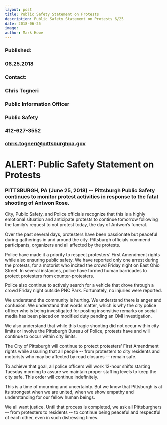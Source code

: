 ```yaml
---
layout: post
title: Public Safety Statement on Protests
description: Public Safety Statement on Protests 6/25
date: 2018-06-25
image: 
author: Mark Howe
---
```


### Published:
### 06.25.2018
### Contact:
### Chris Togneri
### Public Information Officer
### Public Safety
### 412-627-3552
### chris.togneri@pittsburghpa.gov	
# ALERT: Public Safety Statement on Protests
### PITTSBURGH, PA (June 25, 2018) -- Pittsburgh Public Safety continues to monitor protest activities in response to the fatal shooting of Antwon Rose.

City, Public Safety, and Police officials recognize that this is a highly emotional situation and anticipate protests to continue tomorrow following the family’s request to not protest today, the day of Antwon’s funeral.

Over the past several days, protesters have been passionate but peaceful during gatherings in and around the city. Pittsburgh officials commend participants, organizers and all affected by the protests.

Police have made it a priority to respect protesters’ First Amendment rights while also ensuring public safety. We have reported only one arrest during the protests, for a motorist who incited the crowd Friday night on East Ohio Street. In several instances, police have formed human barricades to protect protesters from counter-protesters.

Police also continue to actively search for a vehicle that drove through a crowd Friday night outside PNC Park. Fortunately, no injuries were reported.

We understand the community is hurting. We understand there is anger and confusion. We understand that words matter, which is why the city police officer who is being investigated for posting insensitive remarks on social media has been placed on modified duty pending an OMI investigation.

We also understand that while this tragic shooting did not occur within city limits or involve the Pittsburgh Bureau of Police, protests have and will continue to occur within city limits.

The City of Pittsburgh will continue to protect protesters’ First Amendment rights while assuring that all people -- from protesters to city residents and motorists who may be affected by road closures -- remain safe.

To achieve that goal, all police officers will work 12-hour shifts starting Tuesday morning to assure we maintain proper staffing levels to keep the city safe. This order will continue indefinitely.

This is a time of mourning and uncertainty. But we know that Pittsburgh is at its strongest when we are united, when we show empathy and understanding for our fellow human beings.

We all want justice. Until that process is completed, we ask all Pittsburghers -- from protesters to residents -- to continue being peaceful and respectful of each other, even in such distressing times.
